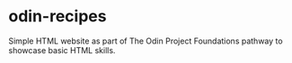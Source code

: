 # odin-recipes

Simple HTML website as part of The Odin Project Foundations pathway to showcase basic HTML skills.